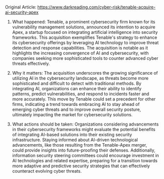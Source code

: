Original Article: https://www.darkreading.com/cyber-risk/tenable-acquire-ai-security-apex

1) What happened: Tenable, a prominent cybersecurity firm known for its vulnerability management solutions, announced its intention to acquire Apex, a startup focused on integrating artificial intelligence into security frameworks. This acquisition exemplifies Tenable's strategy to enhance its cybersecurity offerings by leveraging AI technology to improve threat detection and response capabilities. The acquisition is notable as it highlights the increasing convergence of AI and cybersecurity, with companies seeking more sophisticated tools to counter advanced cyber threats effectively.

2) Why it matters: The acquisition underscores the growing significance of utilizing AI in the cybersecurity landscape, as threats become more sophisticated and difficult to detect with traditional methods. By integrating AI, organizations can enhance their ability to identify patterns, predict vulnerabilities, and respond to incidents faster and more accurately. This move by Tenable could set a precedent for other firms, indicating a trend towards embracing AI to stay ahead of emerging cyber threats and to improve overall security posture, ultimately impacting the market for cybersecurity solutions.

3) What actions should be taken: Organizations considering advancements in their cybersecurity frameworks might evaluate the potential benefits of integrating AI-based solutions into their existing security infrastructure. Staying informed about AI-driven technological advancements, like those resulting from the Tenable-Apex merger, could provide insights into future-proofing their defenses. Additionally, information security steering committees could encourage investment in AI technologies and related expertise, preparing for a transition towards more adaptive and predictive security strategies that can effectively counteract evolving cyber threats.